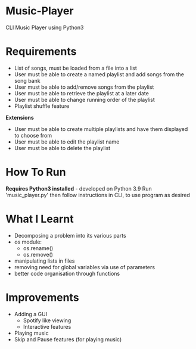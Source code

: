 # Music-Player
CLI Music Player using Python3

# Requirements
- List of songs, must be loaded from a file into a list
- User must be able to create a named playlist and add songs from the song bank
- User must be able to add/remove songs from the playlist
- User must be able to retrieve the playlist at a later date
- User must be able to change running order of the playlist
- Playlist shuffle feature

**Extensions**
- User must be able to create multiple playlists and have them displayed to choose from
- User must be able to edit the playlist name
- User must be able to delete the playlist

# How To Run
**Requires Python3 installed** - developed on Python 3.9
Run 'music_player.py' then follow instructions in CLI, to use program as desired

# What I Learnt

- Decomposing a problem into its various parts
- os module:
  - os.rename()
  - os.remove()
- manipulating lists in files
- removing need for global variables via use of parameters
- better code organisation through functions

# Improvements

- Adding a GUI
  - Spotify like viewing
  - Interactive features
- Playing music
- Skip and Pause features (for playing music)
